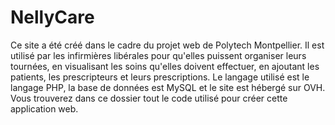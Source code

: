 # NellyCare

Ce site a été créé dans le cadre du projet web de Polytech Montpellier.
Il est utilisé par les infirmières libérales pour qu'elles puissent organiser leurs tournées, en visualisant les soins qu'elles doivent
effectuer, en ajoutant les patients, les prescripteurs et leurs prescriptions.
Le langage utilisé est le langage PHP, la base de données est MySQL et le site est hébergé sur OVH. 
Vous trouverez dans ce dossier tout le code utilisé pour créer cette application web.
